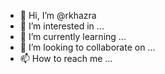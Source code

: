 - 👋 Hi, I’m @rkhazra
- 👀 I’m interested in ...
- 🌱 I’m currently learning ...
- 💞️ I’m looking to collaborate on ...
- 📫 How to reach me ...

<!---
rkhazra/rkhazra is a ✨ special ✨ repository because its `README.md` (this file) appears on your GitHub profile.
You can click the Preview link to take a look at your changes.
--->
